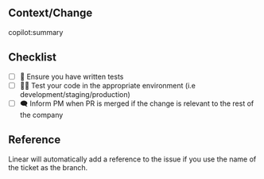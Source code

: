 ## Context/Change

copilot:summary

## Checklist

- [ ] 🧪 Ensure you have written tests
- [ ] 🧑‍🔬 Test your code in the appropriate environment (i.e development/staging/production)
- [ ] 🗨️ Inform PM when PR is merged if the change is relevant to the rest of the company

## Reference

Linear will automatically add a reference to the issue if you use the name of the ticket as the branch.
